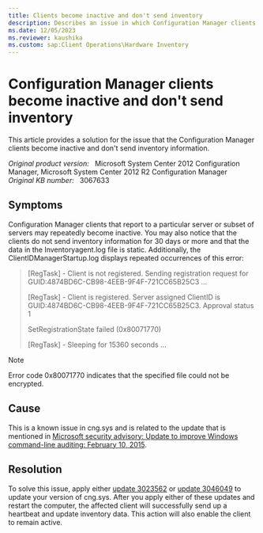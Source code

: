 ```yaml
---
title: Clients become inactive and don't send inventory
description: Describes an issue in which Configuration Manager clients that report to a particular server or subset of servers repeatedly become inactive.
ms.date: 12/05/2023
ms.reviewer: kaushika
ms.custom: sap:Client Operations\Hardware Inventory
---
```

# Configuration Manager clients become inactive and don't send inventory

This article provides a solution for the issue that the Configuration Manager clients become inactive and don't send inventory information.

_Original product version:_ &nbsp; Microsoft System Center 2012 Configuration Manager, Microsoft System Center 2012 R2 Configuration Manager  
_Original KB number:_ &nbsp; 3067633

## Symptoms

Configuration Manager clients that report to a particular server or subset of servers may repeatedly become inactive. You may also notice that the clients do not send inventory information for 30 days or more and that the data in the Inventoryagent.log file is static. Additionally, the ClientIDManagerStartup.log displays repeated occurrences of this error:

> [RegTask] - Client is not registered. Sending registration request for GUID:4874BD6C-CB98-4EEB-9F4F-721CC65B25C3 ...
>
> [RegTask] - Client is registered. Server assigned ClientID is GUID:4874BD6C-CB98-4EEB-9F4F-721CC65B25C3. Approval status 1
>
> SetRegistrationState failed (0x80071770)
>
> [RegTask] - Sleeping for 15360 seconds ...

> [!NOTE]
> Error code 0x80071770 indicates that the specified file could not be encrypted.

## Cause

This is a known issue in cng.sys and is related to the update that is mentioned in [Microsoft security advisory: Update to improve Windows command-line auditing: February 10, 2015](https://support.microsoft.com/help/3004375).

## Resolution

To solve this issue, apply either [update 3023562](https://support.microsoft.com/help/3023562) or [update 3046049](https://support.microsoft.com/help/3046049) to update your version of cng.sys. After you apply either of these updates and restart the computer, the affected client will successfully send up a heartbeat and update inventory data. This action will also enable the client to remain active.
